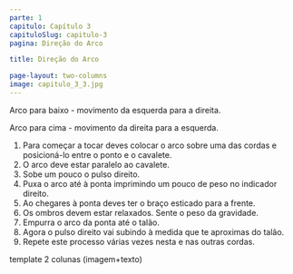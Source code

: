```yaml
---
parte: 1
capitulo: Capítulo 3
capituloSlug: capitulo-3
pagina: Direção do Arco

title: Direção do Arco

page-layout: two-columns
image: capitulo_3_3.jpg
---
```


Arco para baixo - movimento da esquerda para a direita.

Arco para cima - movimento da direita para a esquerda.

<ol>
<li> Para começar a tocar deves colocar o arco sobre uma das cordas e posicioná-lo entre o ponto e o cavalete. </li>
<li> O arco deve estar paralelo ao cavalete. </li>
<li> Sobe um pouco o pulso direito.</li>
<li> Puxa o arco até à ponta imprimindo um pouco de peso no indicador direito.</li>
<li> Ao chegares à ponta deves ter o braço esticado para a frente.</li>
<li> Os ombros devem estar relaxados. Sente o peso da gravidade.</li>
<li> Empurra o arco da ponta até o talão.</li>
<li> Agora o pulso direito vai subindo à medida que te aproximas do talão.</li>
<li> Repete este processo várias vezes nesta e nas outras cordas.</li>
</ol>


template 2 colunas (imagem+texto)

